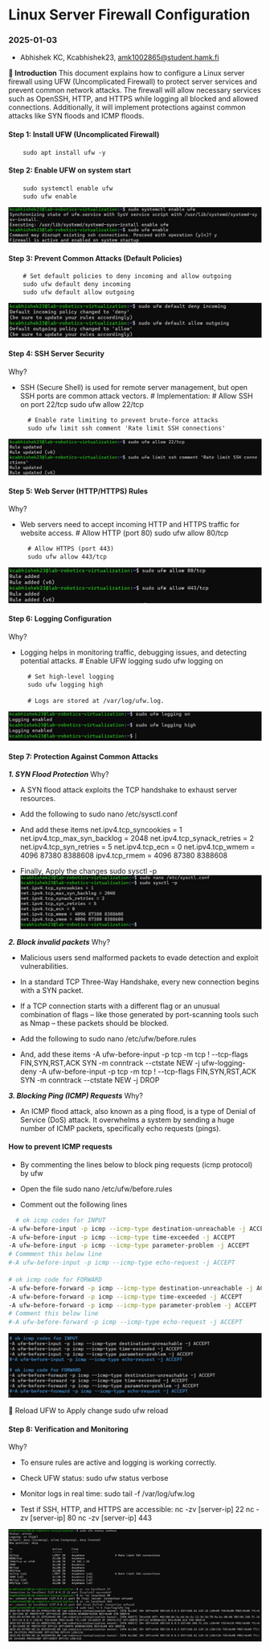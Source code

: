 # Linux Server Firewall Configuration
### 2025-01-03
- Abhishek KC, Kcabhishek23, amk1002865@student.hamk.fi

**🚀 Introduction**
This document explains how to configure a Linux server firewall using UFW (Uncomplicated Firewall) to protect server services and prevent common network attacks. The firewall will allow necessary services such as OpenSSH, HTTP, and HTTPS while logging all blocked and allowed connections. Additionally, it will implement protections against common attacks like SYN floods and ICMP floods.

#### Step 1: Install UFW (Uncomplicated Firewall)
        sudo apt install ufw -y

#### Step 2: Enable UFW on system start
        sudo systemctl enable ufw
        sudo ufw enable
![layer1](image/firewall1.jpg)

#### Step 3: Prevent Common Attacks (Default Policies)
        # Set default policies to deny incoming and allow outgoing
        sudo ufw default deny incoming
        sudo ufw default allow outgoing
![layer2](image/firewall2.jpg)

#### Step 4: SSH Server Security
Why?
- SSH (Secure Shell) is used for remote server management, but open SSH ports are common attack vectors.
        # Implementation:
        # Allow SSH on port 22/tcp
        sudo ufw allow 22/tcp

        # Enable rate limiting to prevent brute-force attacks
        sudo ufw limit ssh comment 'Rate limit SSH connections'
![layer3](image/firewall3.jpg)

#### Step 5: Web Server (HTTP/HTTPS) Rules
Why?
- Web servers need to accept incoming HTTP and HTTPS traffic for website access.
        # Allow HTTP (port 80)
        sudo ufw allow 80/tcp

        # Allow HTTPS (port 443)
        sudo ufw allow 443/tcp
![layer4](image/firewall4.jpg)

#### Step 6: Logging Configuration
Why?
- Logging helps in monitoring traffic, debugging issues, and detecting potential attacks.
        # Enable UFW logging
        sudo ufw logging on

        # Set high-level logging
        sudo ufw logging high

        # Logs are stored at /var/log/ufw.log.
![layer5](image/firewall5.jpg)

#### Step 7: Protection Against Common Attacks 
***1. SYN Flood Protection***
Why?
- A SYN flood attack exploits the TCP handshake to exhaust server resources.

- Add the following to
        sudo nano /etc/sysctl.conf

- And add these items
        net.ipv4.tcp_syncookies = 1
        net.ipv4.tcp_max_syn_backlog = 2048
        net.ipv4.tcp_synack_retries = 2
        net.ipv4.tcp_syn_retries = 5
        net.ipv4.tcp_ecn = 0
        net.ipv4.tcp_wmem = 4096 87380 8388608
        ipv4.tcp_rmem = 4096 87380 8388608

- Finally, Apply the changes
        sudo sysctl -p
![layer6](image/firewall6.jpg)

***2. Block invalid packets***
Why?
- Malicious users send malformed packets to evade detection and exploit vulnerabilities.
- In a standard TCP Three-Way Handshake, every new connection begins with a SYN packet.
- If a TCP connection starts with a different flag or an unusual combination of flags – like those generated by port-scanning tools such as Nmap – these packets should be blocked.

- Add the following to
        sudo nano /etc/ufw/before.rules

- And, add these items
        -A ufw-before-input -p tcp -m tcp ! --tcp-flags FIN,SYN,RST,ACK SYN -m conntrack --ctstate NEW -j ufw-logging-deny
        -A ufw-before-input -p tcp -m tcp ! --tcp-flags FIN,SYN,RST,ACK SYN -m conntrack --ctstate NEW -j DROP

***3. Blocking Ping (ICMP) Requests***
Why?
- An ICMP flood attack, also known as a ping flood, is a type of Denial of Service (DoS) attack. It overwhelms a system by sending a huge number of ICMP packets, specifically echo requests (pings).

#### How to prevent ICMP requests
- By commenting the lines below to block ping requests (icmp protocol) by ufw

- Open the file
        sudo nano /etc/ufw/before.rules

- Comment out the following lines
```bash
  # ok icmp codes for INPUT
-A ufw-before-input -p icmp --icmp-type destination-unreachable -j ACCEPT
-A ufw-before-input -p icmp --icmp-type time-exceeded -j ACCEPT
-A ufw-before-input -p icmp --icmp-type parameter-problem -j ACCEPT
# Commment this below line
#-A ufw-before-input -p icmp --icmp-type echo-request -j ACCEPT

# ok icmp code for FORWARD
-A ufw-before-forward -p icmp --icmp-type destination-unreachable -j ACCEPT
-A ufw-before-forward -p icmp --icmp-type time-exceeded -j ACCEPT
-A ufw-before-forward -p icmp --icmp-type parameter-problem -j ACCEPT
# Comment this below line
#-A ufw-before-forward -p icmp --icmp-type echo-request -j ACCEPT
```     
![layer7](image/firewall7.jpg)

🔄 Reload UFW to Apply change
        sudo ufw reload

#### Step 8: Verification and Monitoring
Why?
- To ensure rules are active and logging is working correctly.

- Check UFW status:
        sudo ufw status verbose

- Monitor logs in real time:
        sudo tail -f /var/log/ufw.log

- Test if SSH, HTTP, and HTTPS are accessible:
        nc -zv [server-ip] 22
        nc -zv [server-ip] 80
        nc -zv [server-ip] 443

![layer8](image/firewall8.jpg)